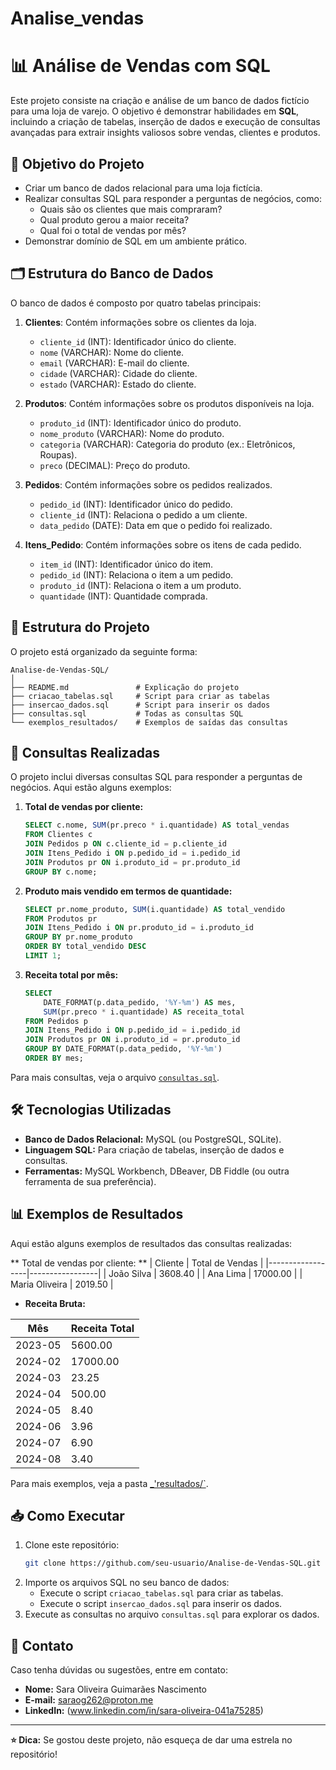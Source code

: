 # Analise_vendas
# 📊 Análise de Vendas com SQL

Este projeto consiste na criação e análise de um banco de dados fictício para uma loja de varejo. O objetivo é demonstrar habilidades em **SQL**, incluindo a criação de tabelas, inserção de dados e execução de consultas avançadas para extrair insights valiosos sobre vendas, clientes e produtos.

## 📝 Objetivo do Projeto
- Criar um banco de dados relacional para uma loja fictícia.
- Realizar consultas SQL para responder a perguntas de negócios, como:
  - Quais são os clientes que mais compraram?
  - Qual produto gerou a maior receita?
  - Qual foi o total de vendas por mês?
- Demonstrar domínio de SQL em um ambiente prático.

## 🗂️ Estrutura do Banco de Dados
O banco de dados é composto por quatro tabelas principais:

1. **Clientes**: Contém informações sobre os clientes da loja.
    - `cliente_id` (INT): Identificador único do cliente.
    - `nome` (VARCHAR): Nome do cliente.
    - `email` (VARCHAR): E-mail do cliente.
    - `cidade` (VARCHAR): Cidade do cliente.
    - `estado` (VARCHAR): Estado do cliente.

2. **Produtos**: Contém informações sobre os produtos disponíveis na loja.
    - `produto_id` (INT): Identificador único do produto.
    - `nome_produto` (VARCHAR): Nome do produto.
    - `categoria` (VARCHAR): Categoria do produto (ex.: Eletrônicos, Roupas).
    - `preco` (DECIMAL): Preço do produto.

3. **Pedidos**: Contém informações sobre os pedidos realizados.
    - `pedido_id` (INT): Identificador único do pedido.
    - `cliente_id` (INT): Relaciona o pedido a um cliente.
    - `data_pedido` (DATE): Data em que o pedido foi realizado.

4. **Itens_Pedido**: Contém informações sobre os itens de cada pedido.
    - `item_id` (INT): Identificador único do item.
    - `pedido_id` (INT): Relaciona o item a um pedido.
    - `produto_id` (INT): Relaciona o item a um produto.
    - `quantidade` (INT): Quantidade comprada.

## 📂 Estrutura do Projeto
O projeto está organizado da seguinte forma:

```
Analise-de-Vendas-SQL/
│
├── README.md               # Explicação do projeto
├── criacao_tabelas.sql     # Script para criar as tabelas
├── insercao_dados.sql      # Script para inserir os dados
├── consultas.sql           # Todas as consultas SQL
└── exemplos_resultados/    # Exemplos de saídas das consultas
```

## 🚀 Consultas Realizadas
O projeto inclui diversas consultas SQL para responder a perguntas de negócios. Aqui estão alguns exemplos:

1. **Total de vendas por cliente:**
    ```sql
    SELECT c.nome, SUM(pr.preco * i.quantidade) AS total_vendas
    FROM Clientes c
    JOIN Pedidos p ON c.cliente_id = p.cliente_id
    JOIN Itens_Pedido i ON p.pedido_id = i.pedido_id
    JOIN Produtos pr ON i.produto_id = pr.produto_id
    GROUP BY c.nome;
    ```

2. **Produto mais vendido em termos de quantidade:**
    ```sql
    SELECT pr.nome_produto, SUM(i.quantidade) AS total_vendido
    FROM Produtos pr
    JOIN Itens_Pedido i ON pr.produto_id = i.produto_id
    GROUP BY pr.nome_produto
    ORDER BY total_vendido DESC
    LIMIT 1;
    ```

3. **Receita total por mês:**
    ```sql
    SELECT 
        DATE_FORMAT(p.data_pedido, '%Y-%m') AS mes,
        SUM(pr.preco * i.quantidade) AS receita_total
    FROM Pedidos p
    JOIN Itens_Pedido i ON p.pedido_id = i.pedido_id
    JOIN Produtos pr ON i.produto_id = pr.produto_id
    GROUP BY DATE_FORMAT(p.data_pedido, '%Y-%m')
    ORDER BY mes;
    ```

Para mais consultas, veja o arquivo [`consultas.sql`](consultas.sql).

## 🛠️ Tecnologias Utilizadas
- **Banco de Dados Relacional:** MySQL (ou PostgreSQL, SQLite).
- **Linguagem SQL:** Para criação de tabelas, inserção de dados e consultas.
- **Ferramentas:** MySQL Workbench, DBeaver, DB Fiddle (ou outra ferramenta de sua preferência).

## 📊 Exemplos de Resultados
Aqui estão alguns exemplos de resultados das consultas realizadas:

  ** Total de vendas por cliente: **
| Cliente          | Total de Vendas |
|------------------|-----------------|
| João Silva       | 3608.40         |
| Ana Lima         | 17000.00        |
| Maria Oliveira    | 2019.50        |



  - **Receita Bruta:**
 
| Mês      | Receita Total |
|----------|---------------|
| 2023-05  | 5600.00       |
| 2024-02  | 17000.00      |
| 2024-03  | 23.25         |
| 2024-04  | 500.00        |
| 2024-05  | 8.40          |
| 2024-06  | 3.96          |
| 2024-07  | 6.90          |
| 2024-08  | 3.40          |

Para mais exemplos, veja a pasta [_'resultados/`](exemplos_resultados/).

## 📥 Como Executar
1. Clone este repositório:
    ```bash
    git clone https://github.com/seu-usuario/Analise-de-Vendas-SQL.git
    ```
2. Importe os arquivos SQL no seu banco de dados:
    - Execute o script `criacao_tabelas.sql` para criar as tabelas.
    - Execute o script `insercao_dados.sql` para inserir os dados.
3. Execute as consultas no arquivo `consultas.sql` para explorar os dados.

## 📧 Contato
Caso tenha dúvidas ou sugestões, entre em contato:
- **Nome:** Sara Oliveira Guimarães Nascimento
- **E-mail:**  saraog262@proton.me 
- **LinkedIn:** (www.linkedin.com/in/sara-oliveira-041a75285)

---
**⭐ Dica:** Se gostou deste projeto, não esqueça de dar uma estrela no repositório!

